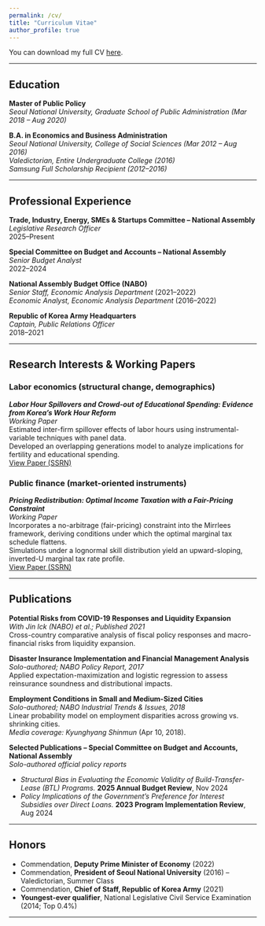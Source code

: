 ```yaml
---
permalink: /cv/
title: "Curriculum Vitae"
author_profile: true
---
```


You can download my full CV [here](../files/Junghwan_Kim_CV.pdf).

---

## Education

**Master of Public Policy**  
*Seoul National University, Graduate School of Public Administration (Mar 2018 – Aug 2020)*    

**B.A. in Economics and Business Administration**  
*Seoul National University, College of Social Sciences (Mar 2012 – Aug 2016)*    
*Valedictorian, Entire Undergraduate College (2016)*  
*Samsung Full Scholarship Recipient (2012–2016)*  

---

## Professional Experience

**Trade, Industry, Energy, SMEs & Startups Committee – National Assembly**  
*Legislative Research Officer*  
2025–Present  

**Special Committee on Budget and Accounts – National Assembly**  
*Senior Budget Analyst*  
2022–2024  

**National Assembly Budget Office (NABO)**  
*Senior Staff, Economic Analysis Department* (2021–2022)  
*Economic Analyst, Economic Analysis Department* (2016–2022)  

**Republic of Korea Army Headquarters**  
*Captain, Public Relations Officer*  
2018–2021  

---

## Research Interests & Working Papers

### Labor economics (structural change, demographics)   
***Labor Hour Spillovers and Crowd-out of Educational Spending: Evidence from Korea’s Work Hour Reform***  
*Working Paper*  
Estimated inter-firm spillover effects of labor hours using instrumental-variable techniques with panel data.  
Developed an overlapping generations model to analyze implications for fertility and educational spending.  
[View Paper (SSRN)](https://papers.ssrn.com/sol3/papers.cfm?abstract_id=5214642)

### Public finance (market-oriented instruments) 
***Pricing Redistribution: Optimal Income Taxation with a Fair-Pricing Constraint***  
*Working Paper*  
Incorporates a no-arbitrage (fair-pricing) constraint into the Mirrlees framework, deriving conditions under which the optimal marginal tax schedule flattens.  
Simulations under a lognormal skill distribution yield an upward-sloping, inverted-U marginal tax rate profile.  
[View Paper (SSRN)](https://papers.ssrn.com/sol3/papers.cfm?abstract_id=5589992)

---

## Publications

**Potential Risks from COVID-19 Responses and Liquidity Expansion**  
*With Jin Ick (NABO) et al.; Published 2021*  
Cross-country comparative analysis of fiscal policy responses and macro-financial risks from liquidity expansion.  

**Disaster Insurance Implementation and Financial Management Analysis**  
*Solo-authored; NABO Policy Report, 2017*  
Applied expectation-maximization and logistic regression to assess reinsurance soundness and distributional impacts.  

**Employment Conditions in Small and Medium-Sized Cities**  
*Solo-authored; NABO Industrial Trends & Issues, 2018*  
Linear probability model on employment disparities across growing vs. shrinking cities.  
*Media coverage:* _Kyunghyang Shinmun_ (Apr 10, 2018).  

**Selected Publications – Special Committee on Budget and Accounts, National Assembly**  
*Solo-authored official policy reports*  
- *Structural Bias in Evaluating the Economic Validity of Build-Transfer-Lease (BTL) Programs.* **2025 Annual Budget Review**, Nov 2024  
- *Policy Implications of the Government’s Preference for Interest Subsidies over Direct Loans.* **2023 Program Implementation Review**, Aug 2024  

---

## Honors

- Commendation, **Deputy Prime Minister of Economy** (2022)  
- Commendation, **President of Seoul National University** (2016) – Valedictorian, Summer Class  
- Commendation, **Chief of Staff, Republic of Korea Army** (2021)  
- **Youngest-ever qualifier**, National Legislative Civil Service Examination (2014; Top 0.4%)  

---

